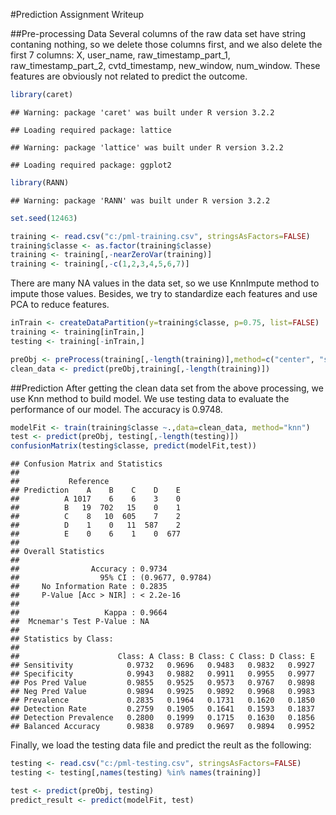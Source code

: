 #Prediction Assignment Writeup

##Pre-processing Data
Several columns of the raw data set have string contaning nothing, so we delete those columns first, and we also delete the first 7 columns: X, user_name, raw_timestamp_part_1, raw_timestamp_part_2, cvtd_timestamp, new_window, num_window. These features are obviously not related to predict the outcome.


```r
library(caret)
```

```
## Warning: package 'caret' was built under R version 3.2.2
```

```
## Loading required package: lattice
```

```
## Warning: package 'lattice' was built under R version 3.2.2
```

```
## Loading required package: ggplot2
```

```r
library(RANN)
```

```
## Warning: package 'RANN' was built under R version 3.2.2
```


```r
set.seed(12463)

training <- read.csv("c:/pml-training.csv", stringsAsFactors=FALSE)
training$classe <- as.factor(training$classe)
training <- training[,-nearZeroVar(training)]
training <- training[,-c(1,2,3,4,5,6,7)]
```

There are many NA values in the data set, so we use KnnImpute method to impute those values. Besides, we try to standardize each features and use PCA to reduce features.


```r
inTrain <- createDataPartition(y=training$classe, p=0.75, list=FALSE)
training <- training[inTrain,]
testing <- training[-inTrain,]

preObj <- preProcess(training[,-length(training)],method=c("center", "scale", "knnImpute", "pca"), thresh=0.9)
clean_data <- predict(preObj,training[,-length(training)])
```


##Prediction
After getting the clean data set from the above processing, we use Knn method to build model. We use testing data to evaluate the performance of our model. The accuracy is 0.9748.

```r
modelFit <- train(training$classe ~.,data=clean_data, method="knn")
test <- predict(preObj, testing[,-length(testing)])
confusionMatrix(testing$classe, predict(modelFit,test))
```

```
## Confusion Matrix and Statistics
## 
##           Reference
## Prediction    A    B    C    D    E
##          A 1017    6    6    3    0
##          B   19  702   15    0    1
##          C    8   10  605    7    2
##          D    1    0   11  587    2
##          E    0    6    1    0  677
## 
## Overall Statistics
##                                           
##                Accuracy : 0.9734          
##                  95% CI : (0.9677, 0.9784)
##     No Information Rate : 0.2835          
##     P-Value [Acc > NIR] : < 2.2e-16       
##                                           
##                   Kappa : 0.9664          
##  Mcnemar's Test P-Value : NA              
## 
## Statistics by Class:
## 
##                      Class: A Class: B Class: C Class: D Class: E
## Sensitivity            0.9732   0.9696   0.9483   0.9832   0.9927
## Specificity            0.9943   0.9882   0.9911   0.9955   0.9977
## Pos Pred Value         0.9855   0.9525   0.9573   0.9767   0.9898
## Neg Pred Value         0.9894   0.9925   0.9892   0.9968   0.9983
## Prevalence             0.2835   0.1964   0.1731   0.1620   0.1850
## Detection Rate         0.2759   0.1905   0.1641   0.1593   0.1837
## Detection Prevalence   0.2800   0.1999   0.1715   0.1630   0.1856
## Balanced Accuracy      0.9838   0.9789   0.9697   0.9894   0.9952
```

Finally, we load the testing data file and predict the reult as the following:

```r
testing <- read.csv("c:/pml-testing.csv", stringsAsFactors=FALSE)
testing <- testing[,names(testing) %in% names(training)]

test <- predict(preObj, testing)
predict_result <- predict(modelFit, test)
```
